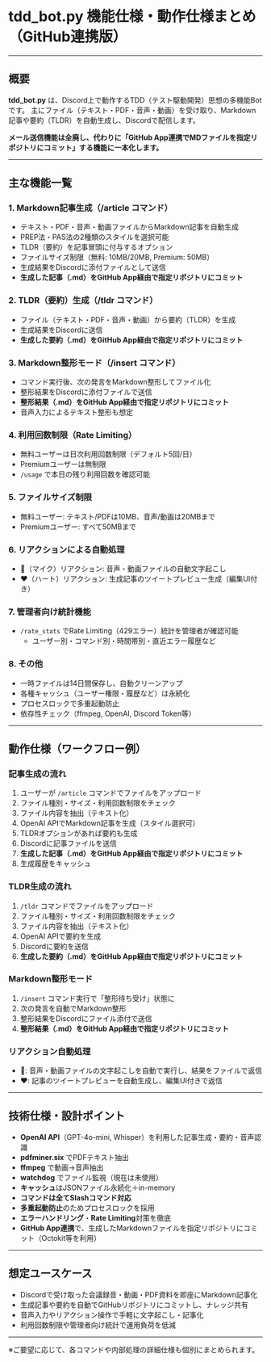 # tdd_bot.py 機能仕様・動作仕様まとめ（GitHub連携版）

---

## 概要

**tdd_bot.py** は、Discord上で動作するTDD（テスト駆動開発）思想の多機能Botです。
主にファイル（テキスト・PDF・音声・動画）を受け取り、Markdown記事や要約（TLDR）を自動生成し、Discordで配信します。

**メール送信機能は全廃し、代わりに「GitHub App連携でMDファイルを指定リポジトリにコミット」する機能に一本化します。**

---

## 主な機能一覧

### 1. Markdown記事生成（/article コマンド）
- テキスト・PDF・音声・動画ファイルからMarkdown記事を自動生成
- PREP法・PAS法の2種類のスタイルを選択可能
- TLDR（要約）を記事冒頭に付与するオプション
- ファイルサイズ制限（無料: 10MB/20MB, Premium: 50MB）
- 生成結果をDiscordに添付ファイルとして送信
- **生成した記事（.md）をGitHub App経由で指定リポジトリにコミット**

### 2. TLDR（要約）生成（/tldr コマンド）
- ファイル（テキスト・PDF・音声・動画）から要約（TLDR）を生成
- 生成結果をDiscordに送信
- **生成した要約（.md）をGitHub App経由で指定リポジトリにコミット**

### 3. Markdown整形モード（/insert コマンド）
- コマンド実行後、次の発言をMarkdown整形してファイル化
- 整形結果をDiscordに添付ファイルで送信
- **整形結果（.md）をGitHub App経由で指定リポジトリにコミット**
- 音声入力によるテキスト整形も想定

### 4. 利用回数制限（Rate Limiting）
- 無料ユーザーは日次利用回数制限（デフォルト5回/日）
- Premiumユーザーは無制限
- `/usage` で本日の残り利用回数を確認可能

### 5. ファイルサイズ制限
- 無料ユーザー: テキスト/PDFは10MB、音声/動画は20MBまで
- Premiumユーザー: すべて50MBまで

### 6. リアクションによる自動処理
- 🎤（マイク）リアクション: 音声・動画ファイルの自動文字起こし
- ❤️（ハート）リアクション: 生成記事のツイートプレビュー生成（編集UI付き）

### 7. 管理者向け統計機能
- `/rate_stats` でRate Limiting（429エラー）統計を管理者が確認可能
  - ユーザー別・コマンド別・時間帯別・直近エラー履歴など

### 8. その他
- 一時ファイルは14日間保存し、自動クリーンアップ
- 各種キャッシュ（ユーザー権限・履歴など）は永続化
- プロセスロックで多重起動防止
- 依存性チェック（ffmpeg, OpenAI, Discord Token等）

---

## 動作仕様（ワークフロー例）

### 記事生成の流れ
1. ユーザーが `/article` コマンドでファイルをアップロード
2. ファイル種別・サイズ・利用回数制限をチェック
3. ファイル内容を抽出（テキスト化）
4. OpenAI APIでMarkdown記事を生成（スタイル選択可）
5. TLDRオプションがあれば要約も生成
6. Discordに記事ファイルを送信
7. **生成した記事（.md）をGitHub App経由で指定リポジトリにコミット**
8. 生成履歴をキャッシュ

### TLDR生成の流れ
1. `/tldr` コマンドでファイルをアップロード
2. ファイル種別・サイズ・利用回数制限をチェック
3. ファイル内容を抽出（テキスト化）
4. OpenAI APIで要約を生成
5. Discordに要約を送信
6. **生成した要約（.md）をGitHub App経由で指定リポジトリにコミット**

### Markdown整形モード
1. `/insert` コマンド実行で「整形待ち受け」状態に
2. 次の発言を自動でMarkdown整形
3. 整形結果をDiscordにファイル添付で送信
4. **整形結果（.md）をGitHub App経由で指定リポジトリにコミット**

### リアクション自動処理
- 🎤: 音声・動画ファイルの文字起こしを自動で実行し、結果をファイルで返信
- ❤️: 記事のツイートプレビューを自動生成し、編集UI付きで返信

---

## 技術仕様・設計ポイント
- **OpenAI API**（GPT-4o-mini, Whisper）を利用した記事生成・要約・音声認識
- **pdfminer.six** でPDFテキスト抽出
- **ffmpeg** で動画→音声抽出
- **watchdog** でファイル監視（現在は未使用）
- **キャッシュ**はJSONファイル永続化＋in-memory
- **コマンドは全てSlashコマンド対応**
- **多重起動防止**のためプロセスロックを採用
- **エラーハンドリング**・**Rate Limiting**対策を徹底
- **GitHub App連携**で、生成したMarkdownファイルを指定リポジトリにコミット（Octokit等を利用）

---

## 想定ユースケース
- Discordで受け取った会議録音・動画・PDF資料を即座にMarkdown記事化
- 生成記事や要約を自動でGitHubリポジトリにコミットし、ナレッジ共有
- 音声入力やリアクション操作で手軽に文字起こし・記事化
- 利用回数制限や管理者向け統計で運用負荷を低減

---

※ご要望に応じて、各コマンドや内部処理の詳細仕様も個別にまとめられます。 